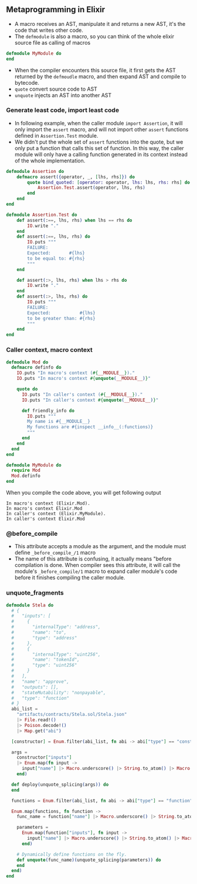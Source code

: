 ## Metaprogramming in Elixir

- A macro receives an AST, manipulate it and returns a new AST, it's the code that writes other code.
- The `defmodule` is also a macro, so you can think of the whole elixir source file as calling of macros
```elixir
defmodule MyModule do
end
```
- When the compiler encounters this source file, it first gets the AST returned by the `defmoudle` macro, and then expand AST and compile to bytecode.
- `quote` convert source code to AST
- `unquote` injects an AST into another AST

### Generate least code, import least code
- In following example, when the caller module `import Assertion`, it will only import the `assert` macro, and will not import other `assert` functions defined in `Assertion.Test` module.
- We didn't put the whole set of `assert` functions into the quote, but we only put a function that calls this set of function. In this way, the caller module will only have a calling function generated in its context instead of the whole implementation.
```elixir
defmodule Assertion do
    defmacro assert({operator, _, [lhs, rhs]}) do
        quote bind_quoted: [operator: operator, lhs: lhs, rhs: rhs] do
            Assertion.Test.assert(operator, lhs, rhs)                     
        end
    end
end

defmodule Assertion.Test do                                         
    def assert(:==, lhs, rhs) when lhs == rhs do
        IO.write "."
    end
    def assert(:==, lhs, rhs) do
        IO.puts """
        FAILURE:
        Expected:       #{lhs}
        to be equal to: #{rhs}
        """
    end

    def assert(:>, lhs, rhs) when lhs > rhs do
        IO.write "."
    end
    def assert(:>, lhs, rhs) do
        IO.puts """
        FAILURE:
        Expected:           #{lhs}
        to be greater than: #{rhs}
        """
    end
end
```

### Caller context, macro context

```elixir
defmodule Mod do
  defmacro definfo do
    IO.puts "In macro's context (#{__MODULE__})." 
    IO.puts "In macro's context #{unquote(__MODULE__)}"

    quote do
      IO.puts "In caller's context (#{__MODULE__})."
      IO.puts "In caller's context #{unquote(__MODULE__)}"

      def friendly_info do
        IO.puts """
        My name is #{__MODULE__}
        My functions are #{inspect __info__(:functions)}
        """
      end
    end
  end
end

defmodule MyModule do
  require Mod
  Mod.definfo
end
```

When you compile the code above, you will get following output
```
In macro's context (Elixir.Mod).
In macro's context Elixir.Mod
In caller's context (Elixir.MyModule).
In caller's context Elixir.Mod
```

### @before_compile

- This attribute accepts a module as the argument, and the module must define `_before_compile_/1` macro
- The name of this attribute is confusing, it actually means "before compilation is done. When compiler sees this attribute, it will call the module's `_before_compile/1` macro to expand caller module's code before it finishes compiling the caller module.


### unquote_fragments

```elixir
defmodule Stela do
  # {
  #   "inputs": [
  #     {
  #       "internalType": "address",
  #       "name": "to",
  #       "type": "address"
  #     },
  #     {
  #       "internalType": "uint256",
  #       "name": "tokenId",
  #       "type": "uint256"
  #     }
  #   ],
  #   "name": "approve",
  #   "outputs": [],
  #   "stateMutability": "nonpayable",
  #   "type": "function"
  # }
  abi_list =
    "artifacts/contracts/Stela.sol/Stela.json"
    |> File.read!()
    |> Poison.decode!()
    |> Map.get("abi")

  [constructor] = Enum.filter(abi_list, fn abi -> abi["type"] == "constructor" end)

  args =
    constructor["inputs"]
    |> Enum.map(fn input ->
      input["name"] |> Macro.underscore() |> String.to_atom() |> Macro.var(nil)
    end)

  def deploy(unquote_splicing(args)) do
  end

  functions = Enum.filter(abi_list, fn abi -> abi["type"] == "function" end)

  Enum.map(functions, fn function ->
    func_name = function["name"] |> Macro.underscore() |> String.to_atom()

    parameters =
      Enum.map(function["inputs"], fn input ->
        input["name"] |> Macro.underscore() |> String.to_atom() |> Macro.var(nil)
      end)

    # Dynamically define functions on the fly.
    def unquote(func_name)(unquote_splicing(parameters)) do
    end
  end)
end
```

